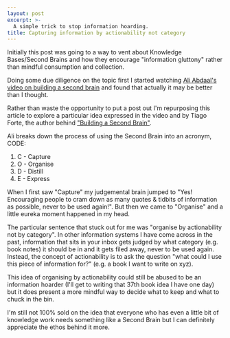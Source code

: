 ```yaml
---
layout: post
excerpt: >-
  A simple trick to stop information hoarding.
title: Capturing information by actionability not category
---
```


Initially this post was going to a way to vent about Knowledge Bases/Second
Brains and how they encourage "information gluttony" rather than mindful
consumption and collection.

Doing some due diligence on the topic first I started watching [Ali Abdaal's
video on building a second brain](https://www.youtube.com/watch?v=K-ssUVyfn5g)
and found that actually it may be better than I thought.

Rather than waste the opportunity to put a post out I'm repurposing this article
to explore a particular idea expressed in the video and by Tiago Forte, the author
behind ["Building a Second Brain"](https://fortelabs.com/blog/basboverview/).

Ali breaks down the process of using the Second Brain into an acronym, CODE:

1. C - Capture
2. O - Organise
3. D - Distill
4. E - Express

When I first saw "Capture" my judgemental brain jumped to "Yes! Encouraging people
to cram down as many quotes & tidbits of information as possible, never to be 
used again!". But then we came to "Organise" and a little eureka moment happened
in my head.

The particular sentence that stuck out for me was "organise by actionability 
not by category". In other information systems I have come across in the past,
information that sits in your inbox gets judged by what category (e.g. book notes)
it should be in and it gets filed away, never to be used again. Instead, the concept
of actionability is to ask the question "what could I use this piece of information 
for?" (e.g. a book I want to write on xyz). 

This idea of organising by actionability could still be abused to be an information 
hoarder (I'll get to writing that 37th book idea I have one day) but it does
present a more mindful way to decide what to keep and what to chuck in the bin.

I'm still not 100% sold on the idea that everyone who has even a little bit of
knowledge work needs something like a Second Brain but I can definitely appreciate
the ethos behind it more.
